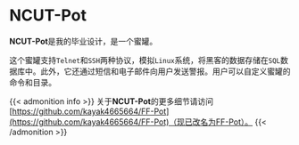# NCUT-Pot

**NCUT-Pot**是我的毕业设计，是一个蜜罐。
<!--more-->

这个蜜罐支持`Telnet`和`SSH`两种协议，模拟`Linux`系统，将黑客的数据存储在`SQL`数据库中。此外，它还通过短信和电子邮件向用户发送警报。用户可以自定义蜜罐的命令和目录。

{{< admonition info >}}
关于**NCUT-Pot**的更多细节请访问[https://github.com/kayak4665664/FF-Pot](https://github.com/kayak4665664/FF-Pot)（现已改名为FF-Pot）。
{{< /admonition >}}
